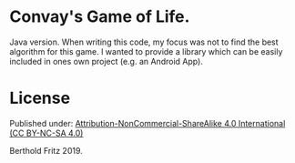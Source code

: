 Convay's Game of Life.
======================

Java version. When writing this code, my focus was not to find the best algorithm for this game. 
I wanted to provide a library which can be  easily included in ones own project (e.g. an Android App).

License
=======

Published under: [Attribution-NonCommercial-ShareAlike 4.0 International (CC BY-NC-SA 4.0)](https://creativecommons.org/licenses/by-nc-sa/4.0/)

Berthold Fritz 2019.

